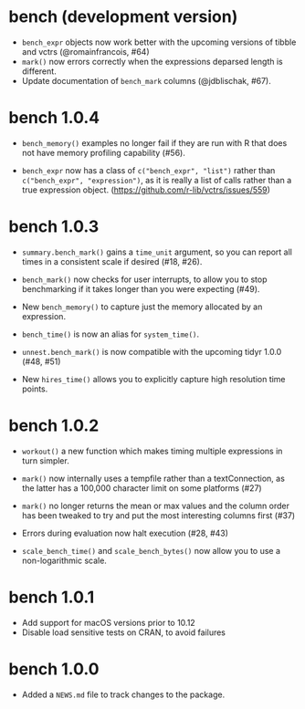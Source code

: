 # bench (development version)

* `bench_expr` objects now work better with the upcoming versions of tibble and
  vctrs (@romainfrancois, #64)
* `mark()` now errors correctly when the expressions deparsed length is
  different.
* Update documentation of `bench_mark` columns (@jdblischak, #67).

# bench 1.0.4

* `bench_memory()` examples no longer fail if they are run with R that does not
  have memory profiling capability (#56).

* `bench_expr` now has a class of `c("bench_expr", "list")` rather than
  `c("bench_expr", "expression")`, as it is really a list of calls rather than
  a true expression object. (https://github.com/r-lib/vctrs/issues/559)

# bench 1.0.3

* `summary.bench_mark()` gains a `time_unit` argument, so you can report all
  times in a consistent scale if desired (#18, #26).

* `bench_mark()` now checks for user interrupts, to allow you to stop benchmarking 
  if it takes longer than you were expecting (#49).

* New `bench_memory()` to capture just the memory allocated by an expression.

* `bench_time()` is now an alias for `system_time()`.

* `unnest.bench_mark()` is now compatible with the upcoming tidyr 1.0.0 (#48, #51)

* New `hires_time()` allows you to explicitly capture high resolution time
  points.

# bench 1.0.2

* `workout()` a new function which makes timing multiple expressions in turn
  simpler.

* `mark()` now internally uses a tempfile rather than a
  textConnection, as the latter has a 100,000 character limit on
  some platforms (#27)

* `mark()` no longer returns the mean or max values and the column order has
  been tweaked to try and put the most interesting columns first (#37)

* Errors during evaluation now halt execution (#28, #43)

* `scale_bench_time()` and `scale_bench_bytes()` now allow you to use a non-logarithmic scale.

# bench 1.0.1

* Add support for macOS versions prior to 10.12
* Disable load sensitive tests on CRAN, to avoid failures

# bench 1.0.0

* Added a `NEWS.md` file to track changes to the package.
